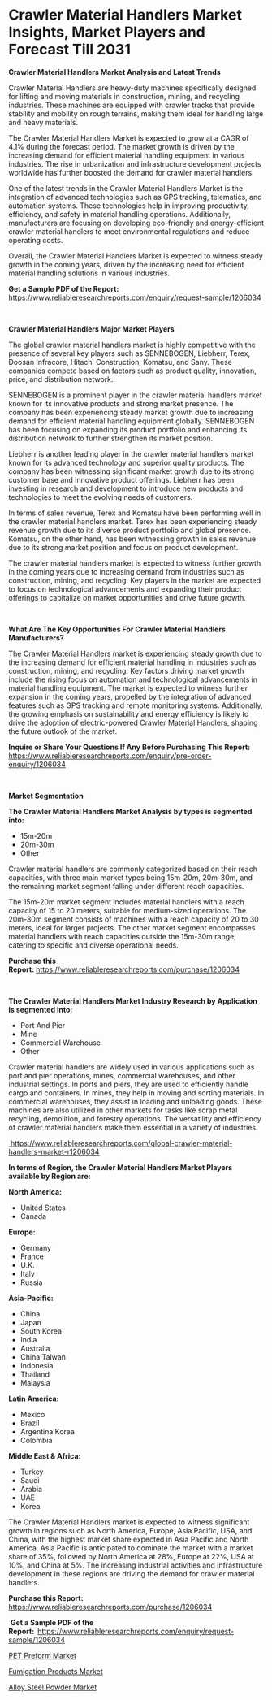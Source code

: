 <p><h1>Crawler Material Handlers Market Insights, Market Players and Forecast Till 2031</h1></p><p><strong>Crawler Material Handlers Market Analysis and Latest Trends</strong></p>
<p><p>Crawler Material Handlers are heavy-duty machines specifically designed for lifting and moving materials in construction, mining, and recycling industries. These machines are equipped with crawler tracks that provide stability and mobility on rough terrains, making them ideal for handling large and heavy materials.</p><p>The Crawler Material Handlers Market is expected to grow at a CAGR of 4.1% during the forecast period. The market growth is driven by the increasing demand for efficient material handling equipment in various industries. The rise in urbanization and infrastructure development projects worldwide has further boosted the demand for crawler material handlers.</p><p>One of the latest trends in the Crawler Material Handlers Market is the integration of advanced technologies such as GPS tracking, telematics, and automation systems. These technologies help in improving productivity, efficiency, and safety in material handling operations. Additionally, manufacturers are focusing on developing eco-friendly and energy-efficient crawler material handlers to meet environmental regulations and reduce operating costs.</p><p>Overall, the Crawler Material Handlers Market is expected to witness steady growth in the coming years, driven by the increasing need for efficient material handling solutions in various industries.</p></p>
<p><strong>Get a Sample PDF of the Report:&nbsp;</strong> <a href="https://www.reliableresearchreports.com/enquiry/request-sample/1206034">https://www.reliableresearchreports.com/enquiry/request-sample/1206034</a></p>
<p>&nbsp;</p>
<p><strong>Crawler Material Handlers Major Market Players</strong></p>
<p><p>The global crawler material handlers market is highly competitive with the presence of several key players such as SENNEBOGEN, Liebherr, Terex, Doosan Infracore, Hitachi Construction, Komatsu, and Sany. These companies compete based on factors such as product quality, innovation, price, and distribution network.</p><p>SENNEBOGEN is a prominent player in the crawler material handlers market known for its innovative products and strong market presence. The company has been experiencing steady market growth due to increasing demand for efficient material handling equipment globally. SENNEBOGEN has been focusing on expanding its product portfolio and enhancing its distribution network to further strengthen its market position.</p><p>Liebherr is another leading player in the crawler material handlers market known for its advanced technology and superior quality products. The company has been witnessing significant market growth due to its strong customer base and innovative product offerings. Liebherr has been investing in research and development to introduce new products and technologies to meet the evolving needs of customers.</p><p>In terms of sales revenue, Terex and Komatsu have been performing well in the crawler material handlers market. Terex has been experiencing steady revenue growth due to its diverse product portfolio and global presence. Komatsu, on the other hand, has been witnessing growth in sales revenue due to its strong market position and focus on product development.</p><p>The crawler material handlers market is expected to witness further growth in the coming years due to increasing demand from industries such as construction, mining, and recycling. Key players in the market are expected to focus on technological advancements and expanding their product offerings to capitalize on market opportunities and drive future growth.</p></p>
<p>&nbsp;</p>
<p><strong>What Are The Key Opportunities For Crawler Material Handlers Manufacturers?</strong></p>
<p><p>The Crawler Material Handlers market is experiencing steady growth due to the increasing demand for efficient material handling in industries such as construction, mining, and recycling. Key factors driving market growth include the rising focus on automation and technological advancements in material handling equipment. The market is expected to witness further expansion in the coming years, propelled by the integration of advanced features such as GPS tracking and remote monitoring systems. Additionally, the growing emphasis on sustainability and energy efficiency is likely to drive the adoption of electric-powered Crawler Material Handlers, shaping the future outlook of the market.</p></p>
<p><strong>Inquire or Share Your Questions If Any Before Purchasing This Report:</strong> <a href="https://www.reliableresearchreports.com/enquiry/pre-order-enquiry/1206034">https://www.reliableresearchreports.com/enquiry/pre-order-enquiry/1206034</a></p>
<p>&nbsp;</p>
<p><strong>Market Segmentation</strong></p>
<p><strong>The Crawler Material Handlers Market Analysis by types is segmented into:</strong></p>
<p><ul><li>15m-20m</li><li>20m-30m</li><li>Other</li></ul></p>
<p><p>Crawler material handlers are commonly categorized based on their reach capacities, with three main market types being 15m-20m, 20m-30m, and the remaining market segment falling under different reach capacities. </p><p>The 15m-20m market segment includes material handlers with a reach capacity of 15 to 20 meters, suitable for medium-sized operations. The 20m-30m segment consists of machines with a reach capacity of 20 to 30 meters, ideal for larger projects. The other market segment encompasses material handlers with reach capacities outside the 15m-30m range, catering to specific and diverse operational needs.</p></p>
<p><strong>Purchase this Report:&nbsp;</strong><a href="https://www.reliableresearchreports.com/purchase/1206034">https://www.reliableresearchreports.com/purchase/1206034</a></p>
<p>&nbsp;</p>
<p><strong>The Crawler Material Handlers Market Industry Research by Application is segmented into:</strong></p>
<p><ul><li>Port And Pier</li><li>Mine</li><li>Commercial Warehouse</li><li>Other</li></ul></p>
<p><p>Crawler material handlers are widely used in various applications such as port and pier operations, mines, commercial warehouses, and other industrial settings. In ports and piers, they are used to efficiently handle cargo and containers. In mines, they help in moving and sorting materials. In commercial warehouses, they assist in loading and unloading goods. These machines are also utilized in other markets for tasks like scrap metal recycling, demolition, and forestry operations. The versatility and efficiency of crawler material handlers make them essential in a variety of industries.</p></p>
<p><a href="https://www.reliableresearchreports.com/global-crawler-material-handlers-market-r1206034">&nbsp;https://www.reliableresearchreports.com/global-crawler-material-handlers-market-r1206034</a></p>
<p><strong>In terms of Region, the Crawler Material Handlers Market Players available by Region are:</strong></p>
<p>
    <p> <strong> North America: </strong>
        <ul>
            <li>United States</li>
            <li>Canada</li>
        </ul>
        </p> 
    <p> <strong> Europe: </strong>
        <ul>
            <li>Germany</li>
            <li>France</li>
            <li>U.K.</li>
            <li>Italy</li>
            <li>Russia</li>
        </ul>
        </p> 
    <p> <strong> Asia-Pacific: </strong>
        <ul>
            <li>China</li>
            <li>Japan</li>
            <li>South Korea</li>
            <li>India</li>
            <li>Australia</li>
            <li>China Taiwan</li>
            <li>Indonesia</li>
            <li>Thailand</li>
            <li>Malaysia</li>
        </ul>
        </p> 
    <p> <strong> Latin America: </strong>
        <ul>
            <li>Mexico</li>
            <li>Brazil</li>
            <li>Argentina Korea</li>
            <li>Colombia</li>
        </ul>
        </p> 
    <p> <strong> Middle East & Africa: </strong>
        <ul>
            <li>Turkey</li>
            <li>Saudi</li>
            <li>Arabia</li>
            <li>UAE</li>
            <li>Korea</li>
        </ul>
    </p>
    </p>
<p><p>The Crawler Material Handlers market is expected to witness significant growth in regions such as North America, Europe, Asia Pacific, USA, and China, with the highest market share expected in Asia Pacific and North America. Asia Pacific is anticipated to dominate the market with a market share of 35%, followed by North America at 28%, Europe at 22%, USA at 10%, and China at 5%. The increasing industrial activities and infrastructure development in these regions are driving the demand for crawler material handlers.</p></p>
<p><strong>Purchase this Report: </strong><a href="https://www.reliableresearchreports.com/purchase/1206034">https://www.reliableresearchreports.com/purchase/1206034</a></p>
<p>&nbsp;<strong>Get a Sample PDF of the Report:&nbsp;&nbsp;</strong><a href="https://www.reliableresearchreports.com/enquiry/request-sample/1206034">https://www.reliableresearchreports.com/enquiry/request-sample/1206034</a></p>
<p><strong></strong></p>
<p><p><a href="https://copper-carbon-84f.notion.site/PET-Preform-Market-Outlook-Industry-Overview-and-Forecast-2024-to-2031-924de3748da7499cbc375d825855a524">PET Preform Market</a></p><p><a href="https://circular-yam-9b9.notion.site/Fumigation-Products-Market-The-Key-To-Successful-Business-Strategy-Forecast-Till-2031-833c48e312bc401db6c3a2d1cfed5d77">Fumigation Products Market</a></p><p><a href="https://cedar-agate-3da.notion.site/Alloy-Steel-Powder-Market-The-Key-To-Successful-Business-Strategy-Forecast-Till-2031-5f86103485fe442086dca7d02e6dea32">Alloy Steel Powder Market</a></p></p>